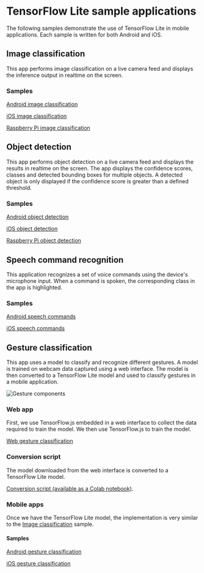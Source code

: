 # TensorFlow Lite sample applications

<!-- Note: These samples are being staged internally before being migrated to
     the new TF examples repo. See also b/119060183. -->

The following samples demonstrate the use of TensorFlow Lite in mobile applications. Each sample is written for both Android and iOS.

## Image classification

This app performs image classification on a live camera feed and displays the
inference output in realtime on the screen.

<!-- TODO(b/124116863): Add app screenshot and model details. -->

### Samples

[Android image classification](examples/image_classification/android/README.md)

[iOS image classification](examples/image_classification/ios/README.md)

[Raspberry Pi image classification](examples/image_classification/raspberry_pi/README.md)

## Object detection

This app performs object detection on a live camera feed and displays the
results in realtime on the screen. The app displays the confidence scores,
classes and detected bounding boxes for multiple objects. A detected object is
only displayed if the confidence score is greater than a defined threshold.

<!-- TODO(b/124116863): Add app screenshot and model details. -->

### Samples

[Android object detection](examples/object_detection/android/README.md)

[iOS object detection](examples/object_detection/ios/README.md)

[Raspberry Pi object detection](examples/object_detection/raspberry_pi/README.md)


## Speech command recognition

This application recognizes a set of voice commands using the device's microphone input. When a command is spoken, the corresponding class in the app is highlighted.

<!-- TODO(b/124116863): Add app screenshot and model details. -->

### Samples

[Android speech commands](examples/speech_commands/android/README.md)

[iOS speech commands](examples/speech_commands/ios/README.md)


## Gesture classification

This app uses a model to classify and recognize different gestures. A model is trained on webcam data captured using a web interface. The model is then converted to a TensorFlow Lite model and used to classify gestures in a mobile application.

![Gesture components](https://tensorflow.org/images/lite/screenshots/gesture_components.png)

### Web app

First, we use TensorFlow.js embedded in a web interface to collect the data required to train the model. We then use TensorFlow.js to train the model.

[Web gesture classification](examples/gesture_classification/web/README.md)

<!-- TODO(b/124116863): Add app screenshot and model details. -->

### Conversion script

The model downloaded from the web interface is converted to a TensorFlow Lite model.

[Conversion script (available as a Colab notebook)](examples/gesture_classification/ml/README.md).

### Mobile apps

Once we have the TensorFlow Lite model, the implementation is very similar to the [Image classification](#image-classification) sample.

<!-- TODO(b/124116863): Add app screenshot. -->

#### Samples

[Android gesture classification](examples/gesture_classification/android/README.md)

[iOS gesture classification](examples/gesture_classification/ios/README.md)


